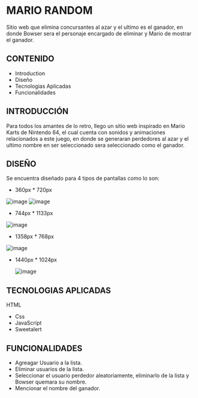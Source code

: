# MARIO RANDOM
Sitio web que elimina concursantes al azar y  el ultimo es el ganador, en donde Bowser sera el personaje encargado de eliminar y Mario de mostrar el ganador.

## CONTENIDO
   
* Introduction
* Diseño
* Tecnologias Aplicadas
* Funcionalidades

## INTRODUCCIÓN
Para todos los amantes de lo retro, llego un sitio web inspirado en Mario Karts de Nintendo 64, el cual cuenta con sonidos y animaciones relacionados a este juego,
en donde se generaran perdedores al azar y el ultimo nombre en ser seleccionado sera seleccionado como el ganador.

## DISEÑO
Se encuentra diseñado para 4 tipos de pantallas como lo son:
* 360px * 720px
    
![image](https://user-images.githubusercontent.com/117925498/206206653-76eb2010-cb64-40b6-bc4a-77f6bebf0ba9.png) ![image](https://user-images.githubusercontent.com/117925498/206208249-63d25b49-effb-4b96-b5ac-9898e211a082.png)

 
* 744px * 1133px
    
![image](https://user-images.githubusercontent.com/117925498/206206823-08949cfd-9b38-4d16-9999-d1b48aba98dc.png) 

* 1358px * 768px
   
![image](https://user-images.githubusercontent.com/117925498/206207008-71137523-6282-4510-9a20-bc1d39f0a50c.png)

* 1440px * 1024px
  
  ![image](https://user-images.githubusercontent.com/117925498/206213459-ae624fa6-9052-4c0d-bf7b-7fcfd6b1403d.png)


## TECNOLOGIAS APLICADAS
 
HTML
* Css
* JavaScript
* Sweetalert

## FUNCIONALIDADES
* Agreagar Usuario a la lista.
* Eliminar usuarios de la lista.
* Seleccionar el usuario perdedor aleatoriamente, eliminarlo de la lista y Bowser quemara su nombre.
* Mencionar el nombre del ganador.
